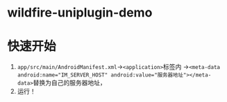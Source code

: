 # wildfire-uniplugin-demo

# 快速开始

1. `app/src/main/AndroidManifest.xml`->`<application>`标签内 ->`<meta-data android:name="IM_SERVER_HOST" android:value="服务器地址"></meta-data>`替换为自己的服务器地址，
2. 运行！
